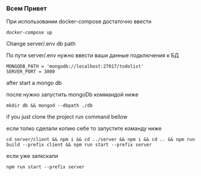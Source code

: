 ### Всем Привет
При использовании docker-compose достаточно ввести
    
    docker-compose up
    
Change server/.env db path

По пути server/.env нужно ввести ваши данные подключения к БД

    MONGODB_PATH = 'mongodb://localhost:27017/todolist'
    SERVER_PORT = 3000
    
after start a mongo db

после нужно запустить mongoDb коммандой ниже
    
    mkdir db && mongod --dbpath ./db 

if you just clone the project run command bellow

если толко сделали копию себе то запустите команду ниже

    cd server/client && npm i && cd ../server && npm i && cd .. && npm run build --prefix client && npm run start --prefix server

если уже запкскали 
    
    npm run start --prefix server
